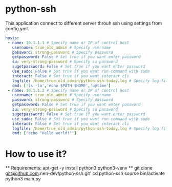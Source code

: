 # python-ssh
This application connect to different server throuh ssh using settings from config.yml.

```yml
hosts:
 - name: 10.1.1.1 # Specify name or IP of control host
   username: true_old_admin # Specify username 
   password: strong-password # Specify password
   getpassword: False # Set true if you want enter password
   su: very-strong-password # Specify su password
   sugetpassword: False # Set true if you want enter password
   use_sudo: False # Set true if you want run command with sudo
   interact: False # Set true if you want interact cli 
   logfile: /home/true_old_admin/python-ssh-today.log # Specify log file path
   cmd: ['ls -la','echo $PATH $HOME','uptime']
 - name: 10.1.1.2 # Specify name or IP of control host
   username: true_old_admin # Specify username 
   password: strong-password # Specify password
   getpassword: False # Set true if you want enter password
   su: very-strong-password # Specify su password
   sugetpassword: False # Set true if you want enter password
   use_sudo: False # Set true if you want run command with sudo
   interact: False # Set true if you want interact cli 
   logfile: /home/true_old_admin/python-ssh-today.log # Specify log file path
   cmd: ['echo "Hello world!"']
```
# How to use it?
** Requirements: apt-get -y install python3 python3-venv **
git clone git@github.com:nen-dev/python-ssh.git'
cd python-ssh
sourse bin/activate
python3 main.py
